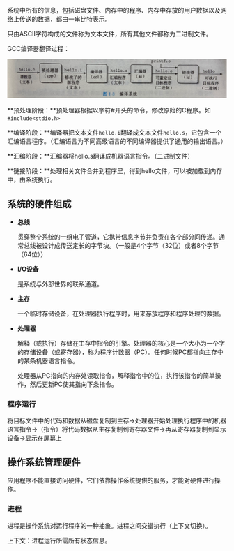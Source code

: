 系统中所有的信息，包括磁盘文件、内存中的程序、内存中存放的用户数据以及网络上传送的数据，都由一串比特表示。

只由ASCII字符构成的文件称为文本文件，所有其他文件都称为二进制文件。

GCC编译器翻译过程：

![Untitled](附件/第一章%20系统漫游/Untitled.png)

**预处理阶段：**预处理器根据以字符#开头的命令，修改原始的C程序。如`#include<stdio.h>`

**编译阶段：**编译器把文本文件`hello.i`翻译成文本文件`hello.s`，它包含一个汇编语言程序。（汇编语言为不同高级语言的不同编译器提供了通用的输出语言。）

**汇编阶段：**汇编器将hello.s翻译成机器语言指令。（二进制文件）

**链接阶段：**处理相关文件合并到程序里，得到hello文件，可以被加载到内存中，由系统执行。

## 系统的硬件组成

- **总线**
    
    贯穿整个系统的一组电子管道，它携带信息字节并负责在各个部分间传递。通常总线被设计成传送定长的字节块。（一般是4个字节（32位）或者8个字节（64位））
    
- **I/O设备**
    
    是系统与外部世界的联系通道。
    
- **主存**
    
    一个临时存储设备，在处理器执行程序时，用来存放程序和程序处理的数据。
    
- **处理器**
    
    解释（或执行）存储在主存中指令的引擎。处理器的核心是一个大小为一个字的存储设备（或寄存器），称为程序计数器（PC）。任何时候PC都指向主存中的某条机器语言指令。
    
    处理器从PC指向的内存处读取指令，解释指令中的位，执行该指令的简单操作，然后更新PC使其指向下条指令。
    

### 程序运行

将目标文件中的代码和数据从磁盘复制到主存->处理器开始处理执行程序中的机器语言指令->（指令）将代码数据从主存复制到寄存器文件->再从寄存器复制到显示设备->显示在屏幕上

## 操作系统管理硬件

应用程序不能直接访问硬件，它们依靠操作系统提供的服务，才能对硬件进行操作。

### 进程

进程是操作系统对运行程序的一种抽象。进程之间交错执行（上下文切换）。

上下文：进程运行所需所有状态信息。